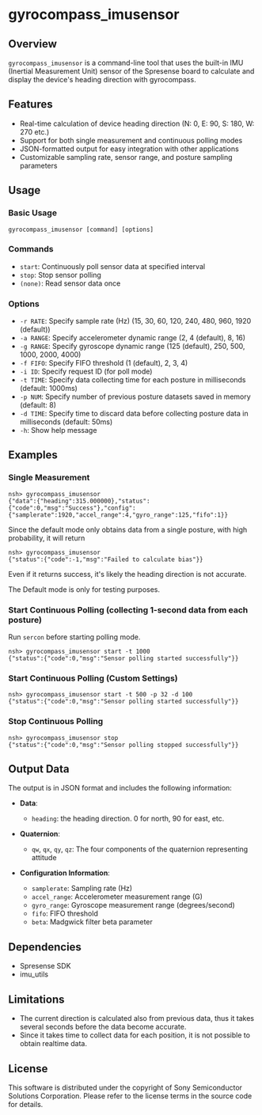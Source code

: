 # gyrocompass_imusensor

## Overview

`gyrocompass_imusensor` is a command-line tool that uses the built-in IMU (Inertial Measurement Unit) sensor of the Spresense board to calculate and display the device's heading direction with gyrocompass.

## Features

- Real-time calculation of device heading direction (N: 0, E: 90, S: 180, W: 270 etc.)
- Support for both single measurement and continuous polling modes
- JSON-formatted output for easy integration with other applications
- Customizable sampling rate, sensor range, and posture sampling parameters

## Usage

### Basic Usage

```shell
gyrocompass_imusensor [command] [options]
```

### Commands

- `start`: Continuously poll sensor data at specified interval
- `stop`: Stop sensor polling
- `(none)`: Read sensor data once

### Options

- `-r RATE`: Specify sample rate (Hz) (15, 30, 60, 120, 240, 480, 960, 1920 (default))
- `-a RANGE`: Specify accelerometer dynamic range (2, 4 (default), 8, 16)
- `-g RANGE`: Specify gyroscope dynamic range (125 (default), 250, 500, 1000, 2000, 4000)
- `-f FIFO`: Specify FIFO threshold (1 (default), 2, 3, 4)
- `-i ID`: Specify request ID (for poll mode)
- `-t TIME`: Specify data collecting time for each posture in milliseconds (default: 1000ms)
- `-p NUM`: Specify number of previous posture datasets saved in memory (default: 8)
- `-d TIME`: Specify time to discard data before collecting posture data in milliseconds (default: 50ms)
- `-h`: Show help message

## Examples

### Single Measurement

```shell
nsh> gyrocompass_imusensor
{"data":{"heading":315.000000},"status":{"code":0,"msg":"Success"},"config":{"samplerate":1920,"accel_range":4,"gyro_range":125,"fifo":1}}
```

Since the default mode only obtains data from a single posture, with high probability, it will return

```shell
nsh> gyrocompass_imusensor
{"status":{"code":-1,"msg":"Failed to calculate bias"}}
```

Even if it returns success, it's likely the heading direction is not accurate.

The Default mode is only for testing purposes.

### Start Continuous Polling (collecting 1-second data from each posture)

Run `sercon` before starting polling mode.

```shell
nsh> gyrocompass_imusensor start -t 1000
{"status":{"code":0,"msg":"Sensor polling started successfully"}}
```

### Start Continuous Polling (Custom Settings)

```shell
nsh> gyrocompass_imusensor start -t 500 -p 32 -d 100
{"status":{"code":0,"msg":"Sensor polling started successfully"}}
```

### Stop Continuous Polling

```shell
nsh> gyrocompass_imusensor stop
{"status":{"code":0,"msg":"Sensor polling stopped successfully"}}
```

## Output Data

The output is in JSON format and includes the following information:

- **Data**:
  - `heading`: the heading direction. 0 for north, 90 for east, etc.

- **Quaternion**:
  - `qw`, `qx`, `qy`, `qz`: The four components of the quaternion representing attitude

- **Configuration Information**:
  - `samplerate`: Sampling rate (Hz)
  - `accel_range`: Accelerometer measurement range (G)
  - `gyro_range`: Gyroscope measurement range (degrees/second)
  - `fifo`: FIFO threshold
  - `beta`: Madgwick filter beta parameter

## Dependencies

- Spresense SDK
- imu_utils

## Limitations

- The current direction is calculated also from previous data, thus it takes several seconds before the data become accurate.
- Since it takes time to collect data for each position, it is not possible to obtain realtime data.

## License

This software is distributed under the copyright of Sony Semiconductor Solutions Corporation. Please refer to the license terms in the source code for details.

